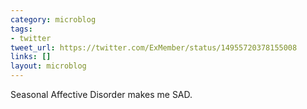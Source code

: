 ```yaml
---
category: microblog
tags:
- twitter
tweet_url: https://twitter.com/ExMember/status/14955720378155008
links: []
layout: microblog
---
```

Seasonal Affective Disorder makes me SAD.
